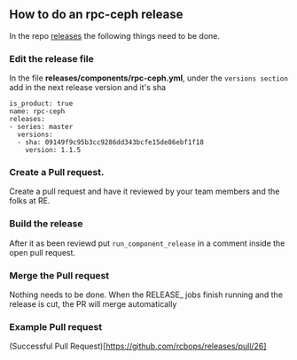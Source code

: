 

## How to do an rpc-ceph release

In the repo [releases](https://github.com/rcbops/releases) the following things need to be done.   


### Edit the release file 
In the file **releases/components/rpc-ceph.yml**, under the `versions section` add in the next release version and it's sha

```
is_product: true
name: rpc-ceph
releases:
- series: master
  versions:
  - sha: 09149f9c95b3cc9286dd343bcfe15de86ebf1f18
    version: 1.1.5
```

### Create a Pull request.  
Create a pull request and have it reviewed by your team members and the folks at RE.

### Build the release
After it as been reviewd put `run_component_release` in a comment inside the open pull request.

### Merge the Pull request
Nothing needs to be done. When the RELEASE_ jobs finish running and the release is cut, the PR will merge automatically


### Example Pull request

(Successful Pull Request)[https://github.com/rcbops/releases/pull/26]

